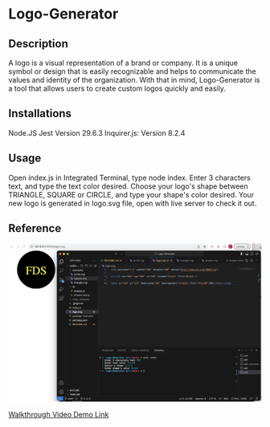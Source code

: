 # Logo-Generator

## Description
A logo is a visual representation of a brand or company. It is a unique symbol or design that is easily recognizable and helps to communicate the values and identity of the organization. With that in mind, Logo-Generator is a tool that allows users to create custom logos quickly and easily. 


## Installations
Node.JS 
Jest Version 29.6.3
Inquirer.js: Version 8.2.4


## Usage
Open index.js in Integrated Terminal, type node index. Enter 3 characters text, and type the text color desired. Choose your logo's shape between TRIANGLE, SQUARE or CIRCLE, and type your shape's color desired. Your new logo is generated in logo.svg file, open with live server to check it out.

## Reference

![Screenshot of Deployed Website](assets/images/LogoScreenshot.png)

[Walkthrough Video Demo Link]()

